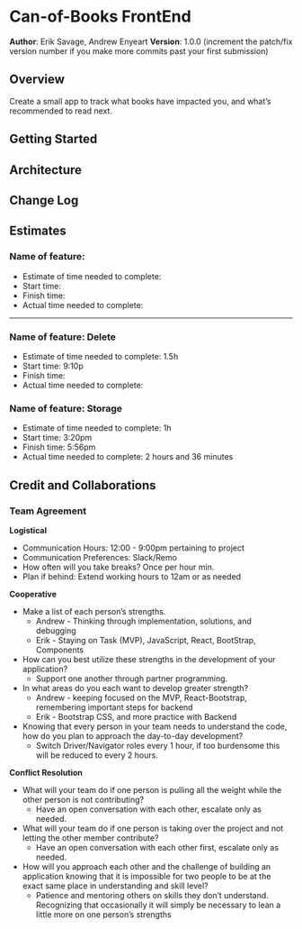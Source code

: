 # Can-of-Books FrontEnd

**Author**: Erik Savage, Andrew Enyeart
**Version**: 1.0.0 (increment the patch/fix version number if you make more commits past your first submission)

## Overview
<!-- Provide a high level overview of what this application is and why you are building it, beyond the fact that it's an assignment for this class. (i.e. What's your problem domain?) -->
Create a small app to track what books have impacted you, and what’s recommended to read next.

## Getting Started
<!-- What are the steps that a user must take in order to build this app on their own machine and get it running? -->

## Architecture
<!-- Provide a detailed description of the application design. What technologies (languages, libraries, etc) you're using, and any other relevant design information. -->

## Change Log
<!-- Use this area to document the iterative changes made to your application as each feature is successfully implemented. Use time stamps. Here's an example:

01-01-2001 4:59pm - Application now has a fully-functional express server, with a GET route for the location resource. -->

## Estimates
<!-- See below -->

### Name of feature:
- Estimate of time needed to complete:
- Start time:
- Finish time:
- Actual time needed to complete:
---------------
### Name of feature: Delete
- Estimate of time needed to complete: 1.5h
- Start time: 9:10p
- Finish time:
- Actual time needed to complete:

### Name of feature: Storage
- Estimate of time needed to complete: 1h
- Start time: 3:20pm
- Finish time: 5:56pm
- Actual time needed to complete: 2 hours and 36 minutes

## Credit and Collaborations
<!-- Give credit (and a link) to other people or resources that helped you build this application. -->
### Team Agreement
**Logistical**
- Communication Hours: 12:00 - 9:00pm pertaining to project
- Communication Preferences: Slack/Remo
- How often will you take breaks? Once per hour min.
- Plan if behind: Extend working hours to 12am or as needed

**Cooperative**
- Make a list of each person’s strengths.
  - Andrew - Thinking through implementation, solutions, and debugging
  - Erik - Staying on Task (MVP), JavaScript, React, BootStrap, Components
- How can you best utilize these strengths in the development of your application? 
  - Support one another through partner programming.
- In what areas do you each want to develop greater strength?
  - Andrew - keeping focused on the MVP, React-Bootstrap, remembering important steps for backend
  - Erik - Bootstrap CSS, and more practice with Backend
- Knowing that every person in your team needs to understand the code, how do you plan to approach the day-to-day development?
  - Switch Driver/Navigator roles every 1 hour, if too burdensome this will be reduced to every 2 hours.

**Conflict Resolution**
- What will your team do if one person is pulling all the weight while the other person is not contributing?
  - Have an open conversation with each other, escalate only as needed.
- What will your team do if one person is taking over the project and not letting the other member contribute?
  - Have an open conversation with each other first, escalate only as needed.
- How will you approach each other and the challenge of building an application knowing that it is impossible for two people to be at the exact same place in understanding and skill level?
  - Patience and mentoring others on skills they don’t understand. Recognizing that occasionally it will simply be necessary to lean a little more on one person’s strengths 
